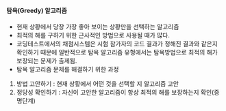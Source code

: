#### 탐욕(Greedy) 알고리즘

- 현재 상황에서 당장 가장 좋아 보이는 상황만을 선택하는 알고리즘
- 최적의 해를 구하기 위한 근사적인 방법으로 사용될 때가 많다.
- 코딩테스트에서의 채점시스템은 시험 참가자의 코드 결과가 정해진 결과와 같은지 확인하기 때문에 일반적으로 탐욕 알고리즘 유형에서는 탐욕방법으로 최적의 해가 보장되는 문제가 출제됨.
- 탐욕 알고리즘 문제를 해결하기 위한 과정

1. 방법 고안하기 : 현재 상황에서 어떤 것을 선택할 지 알고리즘 고안
2. 정당성 확인하기 : 자신이 고안한 알고리즘이 항상 최적의 해를 보장하는지 확인(증명단계)
